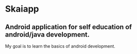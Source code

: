 # Skaiapp

## Android application for self education of android/java development.

My goal is to learn the basics of android development. 

